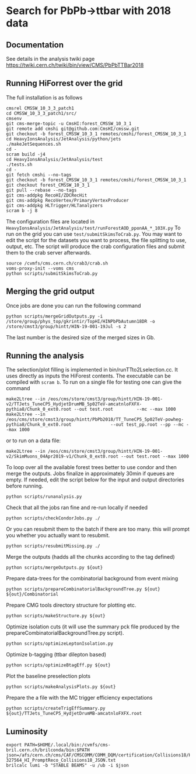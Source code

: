 # Search for PbPb->ttbar with 2018 data

## Documentation
 
See details in the analysis twiki page https://twiki.cern.ch/twiki/bin/view/CMS/PbPbTTBar2018

## Running HiForrest over the grid

The full installation is as follows

```
cmsrel CMSSW_10_3_3_patch1
cd CMSSW_10_3_3_patch1/src/
cmsenv
git cms-merge-topic -u CmsHI:forest_CMSSW_10_3_1
git remote add cmshi git@github.com:CmsHI/cmssw.git
git checkout -b forest_CMSSW_10_3_1 remotes/cmshi/forest_CMSSW_10_3_1
cd HeavyIonsAnalysis/JetAnalysis/python/jets
./makeJetSequences.sh
cd -
scram build -j4
cd HeavyIonsAnalysis/JetAnalysis/test
./tests.sh
cd -
git fetch cmshi --no-tags
git checkout -b forest_CMSSW_10_3_1 remotes/cmshi/forest_CMSSW_10_3_1
git checkout forest_CMSSW_10_3_1 
git pull --rebase --no-tags
git cms-addpkg RecoHI/ZDCRecHit
git cms-addpkg RecoVertex/PrimaryVertexProducer
git cms-addpkg HLTrigger/HLTanalyzers
scram b -j 8
```

The configuration files are located in `HeavyIonsAnalysis/JetAnalysis/test/runForestAOD_pponAA_*_103X.py`
To run on the grid you can use `test/submitSkimsToCrab.py`.
You may want to edit the script for the datasets you want to process, 
the file splitting to use, output, etc. The script will produce the crab configuration files
and submit them to the crab server afterwards. 

```
source /cvmfs/cms.cern.ch/crab3/crab.sh
voms-proxy-init --voms cms
python scripts/submitSkimsToCrab.py
```

## Merging the grid output

Once jobs are done you can run the following command

```
python scripts/mergeGridOutputs.py -i /store/group/phys_top/gkrintir/TopHI/HINPbPbAutumn18DR -o /store/cmst3/group/hintt/HIN-19-001-19Jul -s 2
```

The last number is the desired size of the merged sizes in Gb.


## Running the analysis

The selection/plot filling is implemented in bin/runTTto2Lselection.cc.
It uses directly as inputs the HiForest contents.
The executable can be compiled with `scram b`.
To run on a single file for testing one  can give the command
```
make2Ltree --in /eos/cms/store/cmst3/group/hintt/HIN-19-001-v2/TTJets_TuneCP5_HydjetDrumMB_5p02TeV-amcatnloFXFX-pythia8/Chunk_0_ext0.root --out test.root         --mc --max 1000
make2Ltree --in /eos/cms/store/cmst3/group/hintt/PbPb2018/TT_TuneCP5_5p02TeV-powheg-pythia8/Chunk_0_ext0.root               --out test_pp.root --pp --mc --max 1000
```
or to run on a data file:
```
make2Ltree --in /eos/cms/store/cmst3/group/hintt/HIN-19-001-v2/SkimMuons_04Apr2019-v1/Chunk_0_ext0.root --out test.root --max 1000
```

To loop over all the available forest trees better to use condor and then merge the outputs.
Jobs finalize in approximately 30min if queues are empty.
If needed, edit the script below for the input and output directories before running.
```
python scripts/runanalysis.py
```

Check that all the jobs ran fine and re-run locally if needed
```
python scripts/checkCondorJobs.py ./
```

Or you can resubmit them to the batch if there are too many. this will prompt you whether you actually want to resubmit.
```
python scripts/resubmitMissing.py ./
```

Merge the outputs (hadds all the chunks according to the tag defined)
```
python scripts/mergeOutputs.py ${out}
```

Prepare data-trees for the combinatorial background from event mixing
```
python scripts/prepareCombinatorialBackgroundTree.py ${out} ${out}/Combinatorial
```

Prepare CMG tools directory structure for plotting etc.
```
python scripts/makeStructure.py ${out}
```

Optimize isolation cuts (it will use the summary pck file produced by the prepareCombinatorialBackgroundTree.py script).
```
python scripts/optimizeLeptonIsolation.py
```

Optimize b-tagging (ttbar dilepton based)
```
python scripts/optimizeBtagEff.py ${out}
```

Plot the baseline preselection plots
```
python scripts/makeAnalysisPlots.py ${out}
```

Prepare the a file with the MC trigger efficiency expectations
```
python scripts/createTrigEffSummary.py ${out}/TTJets_TuneCP5_HydjetDrumMB-amcatnloFXFX.root
```


## Luminosity

```
export PATH=$HOME/.local/bin:/cvmfs/cms-bril.cern.ch/brilconda/bin:$PATH
json=/afs/cern.ch/cms/CAF/CMSCOMM/COMM_DQM/certification/Collisions18/HI/PromptReco/Cert_326381-327564_HI_PromptReco_Collisions18_JSON.txt
brilcalc lumi -b "STABLE BEAMS" -u /ub -i $json
```
